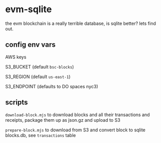 # evm-sqlite

the evm blockchain is a really terrible database, is sqlite better? lets find out.

## config env vars

AWS keys

S3_BUCKET (default `bsc-blocks`)

S3_REGION (default `us-east-1`)

S3_ENDPOINT (defaults to DO spaces nyc3)

## scripts

`download-block.mjs` to download blocks and all their transactions and receipts, package them up as json.gz and upload to S3

`prepare-block.mjs` to download from S3 and convert block to sqlite blocks.db, see `transactions` table
